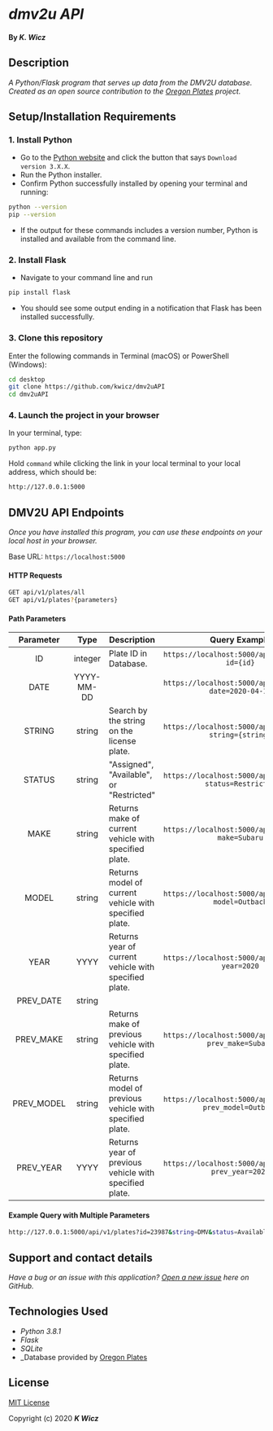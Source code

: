 # _dmv2u API_

#### By _**K. Wicz**_


## Description

_A Python/Flask program that serves up data from the DMV2U database.  Created as an open source contribution to the [Oregon Plates](https://twitter.com/oregonplates) project._


## Setup/Installation Requirements

### 1.  Install Python
* Go to the [Python website](https://www.python.org/downloads/) and click the button that says `Download version 3.X.X`.
* Run the Python installer.
* Confirm Python successfully installed by opening your terminal and running:
```sh
python --version
pip --version
```
* If the output for these commands includes a version number, Python is installed and available from the command line.

### 2. Install Flask
* Navigate to your command line and run
```sh
pip install flask
```
* You should see some output ending in a notification that Flask has been installed successfully.

### 3. Clone this repository

Enter the following commands in Terminal (macOS) or PowerShell (Windows):
```sh
cd desktop
git clone https://github.com/kwicz/dmv2uAPI
cd dmv2uAPI
```

### 4. Launch the project in your browser
In your terminal, type:
```sh
python app.py 
```
Hold ```command``` while clicking the link in your local terminal to your local address, which should be:
```sh
http://127.0.0.1:5000
```


## DMV2U API Endpoints
_Once you have installed this program, you can use these endpoints on your local host in your browser._

Base URL: ```https://localhost:5000```

#### HTTP Requests
```sh
GET api/v1/plates/all
GET api/v1/plates?{parameters}
```
#### Path Parameters
| Parameter | Type | Description | Query Example |
| :---: | :---: | --- | :---: |
| ID | integer |Plate ID in Database.|`https://localhost:5000/api/v1/plates?id={id}`|
| DATE | YYYY-MM-DD ||`https://localhost:5000/api/v1/plates?date=2020-04-14`|
| STRING | string |Search by the string on the license plate.|`https://localhost:5000/api/v1/plates?string={string}`|
| STATUS | string |"Assigned", "Available", or "Restricted"|`https://localhost:5000/api/v1/plates?status=Restricted`|
| MAKE | string |Returns make of current vehicle with specified plate.|`https://localhost:5000/api/v1/plates?make=Subaru`|
| MODEL | string |Returns model of current vehicle with specified plate.|`https://localhost:5000/api/v1/plates?model=Outback`|
| YEAR | YYYY|Returns year of current vehicle with specified plate.|`https://localhost:5000/api/v1/plates?year=2020`|
| PREV_DATE | string |||
| PREV_MAKE | string |Returns make of previous vehicle with specified plate.|`https://localhost:5000/api/v1/plates?prev_make=Subaru`|
| PREV_MODEL | string |Returns model of previous vehicle with specified plate.|`https://localhost:5000/api/v1/plates?prev_model=Outback`|
| PREV_YEAR | YYYY |Returns year of previous vehicle with specified plate.|`https://localhost:5000/api/v1/plates?prev_year=2020`|


#### Example Query with Multiple Parameters

```sh
http://127.0.0.1:5000/api/v1/plates?id=23987&string=DMV&status=Available
```


## Support and contact details

_Have a bug or an issue with this application? [Open a new issue](https://github.com/kwicz/dmv2u/issues) here on GitHub._

## Technologies Used
* _Python 3.8.1_
* _Flask_
* _SQLite_
* _Database provided by [Oregon Plates](https://twitter.com/oregonplates)

## License

[MIT License](https://choosealicense.com/licenses/mit/)

Copyright (c) 2020 **_K Wicz_**